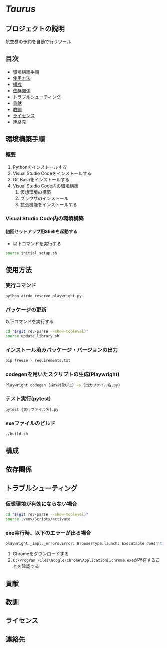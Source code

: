 # *Taurus*

## プロジェクトの説明
航空券の予約を自動で行うツール

## 目次
 - [環境構築手順](#環境構築手順)
 - [使用方法](#使用方法)
 - [構成](#構成)
 - [依存関係](#依存関係)
 - [トラブルシューティング](#トラブルシューティング)
 - [貢献](#貢献)
 - [教訓](#教訓)
 - [ライセンス](#ライセンス)
 - [連絡先](#連絡先)

## 環境構築手順
### 概要
1. Pythonをインストールする
1. Visual Studio Codeをインストールする
1. Git Bashをインストールする
1. [Visual Studio Code内の環境構築](#初回セットアップ用shellを起動する)
    1. 仮想環境の構築
    1. ブラウザのインストール
    1. 拡張機能をインストールする

### Visual Studio Code内の環境構築
#### 初回セットアップ用Shellを起動する
* 以下コマンドを実行する
``` bash
source initial_setup.sh
```

## 使用方法
### 実行コマンド
``` bash
python airdo_reserve_playwright.py
```

### パッケージの更新
以下コマンドを実行する
``` bash
cd "$(git rev-parse --show-toplevel)"
source update_library.sh 
```

### インストール済みバッケージ・バージョンの出力
``` bash
pip freeze > requirements.txt
```

### codegenを用いたスクリプトの生成(Playwright)
``` bash
Playwright codegen {操作対象URL} -o {出力ファイル名.py}
```

### テスト実行(pytest)
``` bash
pytest {実行ファイル名}.py
```

### exeファイルのビルド
``` bash
./build.sh
```

## 構成

## 依存関係

## トラブルシューティング
### 仮想環境が有効にならない場合
``` bash
cd "$(git rev-parse --show-toplevel)"
source .venv/Scripts/activate
```

### exe実行時、以下のエラーが出る場合
``` bash
playwright._impl._errors.Error: BrowserType.launch: Executable doesn't exist
```
 1. Chromeをダウンロードする
 2. `C:\Program Files\Google\Chrome\Application`に`chrome.exe`が存在することを確認する

## 貢献

## 教訓

## ライセンス

## 連絡先